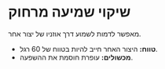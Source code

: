 # שיקוי שמיעה מרחוק

מאפשר לדמות לשמוע דרך אוזניו של יצור אחר.

- **טווח:** היצור האחר חייב להיות בטווח של 60 רגל.
- **מכשולים:** עופרת חוסמת את ההשפעה.